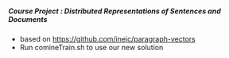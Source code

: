 ##### Course Project : Distributed Representations of Sentences and Documents
+ based on https://github.com/inejc/paragraph-vectors
+ Run comineTrain.sh to use our new solution
